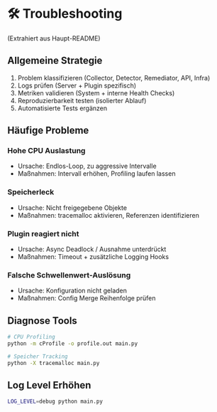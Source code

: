 # 🛠️ Troubleshooting

(Extrahiert aus Haupt-README)

## Allgemeine Strategie

1. Problem klassifizieren (Collector, Detector, Remediator, API, Infra)
2. Logs prüfen (Server + Plugin spezifisch)
3. Metriken validieren (System + interne Health Checks)
4. Reproduzierbarkeit testen (isolierter Ablauf)
5. Automatisierte Tests ergänzen

## Häufige Probleme

### Hohe CPU Auslastung

- Ursache: Endlos-Loop, zu aggressive Intervalle
- Maßnahmen: Intervall erhöhen, Profiling laufen lassen

### Speicherleck

- Ursache: Nicht freigegebene Objekte
- Maßnahmen: tracemalloc aktivieren, Referenzen identifizieren

### Plugin reagiert nicht

- Ursache: Async Deadlock / Ausnahme unterdrückt
- Maßnahmen: Timeout + zusätzliche Logging Hooks

### Falsche Schwellenwert-Auslösung

- Ursache: Konfiguration nicht geladen
- Maßnahmen: Config Merge Reihenfolge prüfen

## Diagnose Tools

```bash
# CPU Profiling
python -m cProfile -o profile.out main.py

# Speicher Tracking
python -X tracemalloc main.py
```

## Log Level Erhöhen

```bash
LOG_LEVEL=debug python main.py
```
